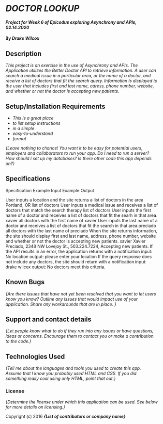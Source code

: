 # _DOCTOR LOOKUP_

#### _Project for Week 6 of Epicodus exploring Asynchrony and APIs, 02.14.2020_

#### By _**Drake Wilcox**_

## Description

_This project is an exercise in the use of Asynchrony and APIs. The Application utilizes the Better Doctor API to retrieve information. A user can search a medical issue in a particular area, or the name of a doctor, and receive a list of doctors that fit the search query. Information is displayed to the user that includes first and last name, adress, phone number, website, and whether or not the doctor is accepting new patients._

## Setup/Installation Requirements

* _This is a great place_
* _to list setup instructions_
* _in a simple_
* _easy-to-understand_
* _format_

_{Leave nothing to chance! You want it to be easy for potential users, employers and collaborators to run your app. Do I need to run a server? How should I set up my databases? Is there other code this app depends on?}_

## Specifications
Specification Example Input Example Output

User inputs a location and the site returns a list of doctors in the area
  Portland, OR 
  list of doctors
User inputs a medical issue and receives a list of doctors that match the search
  therapy
  list of doctors
User inputs the first name of a doctor and receives a list of doctors that fit the searh in that area. 
  xavier
  all doctors with the first name of xavier
User inputs the last name of a doctor and receives a list of doctors that fit the search in that area
  preciado
  all doctors with the last name of preciado
When the site returns information, the site should display first and last name, address, phone number, website and whether or not the doctor is accepting new patients. 
  xavier
  Xavier Preciado, 2348 NW Lovejoy St., 503.224.7224, Accepting new patients.
If the API results in an error, the application returns with a notification
  input: No location
  output: please enter your location
If the query response does not include any doctors, the site should return with a notification 
  input: drake wilcox
  output: No doctors meet this criteria. 


## Known Bugs

_{Are there issues that have not yet been resolved that you want to let users know you know?  Outline any issues that would impact use of your application.  Share any workarounds that are in place. }_

## Support and contact details

_{Let people know what to do if they run into any issues or have questions, ideas or concerns.  Encourage them to contact you or make a contribution to the code.}_

## Technologies Used

_{Tell me about the languages and tools you used to create this app. Assume that I know you probably used HTML and CSS. If you did something really cool using only HTML, point that out.}_

### License

*{Determine the license under which this application can be used.  See below for more details on licensing.}*

Copyright (c) 2016 **_{List of contributors or company name}_**
